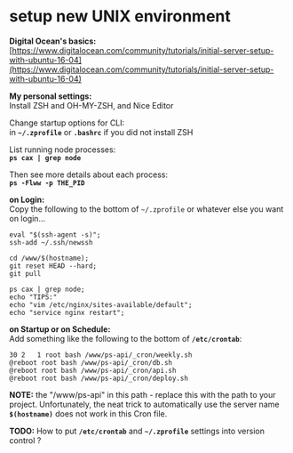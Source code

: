 # setup new UNIX environment

**Digital Ocean's basics:**  
[https://www.digitalocean.com/community/tutorials/initial-server-setup-with-ubuntu-16-04](https://www.digitalocean.com/community/tutorials/initial-server-setup-with-ubuntu-16-04)

**My personal settings:**  
Install ZSH and OH-MY-ZSH, and Nice Editor

Change startup options for CLI:  
in **`~/.zprofile`** or **`.bashrc`** if you did not install ZSH

List running node processes:  
**`ps cax | grep node`**

Then see more details about each process:  
**`ps -Flww -p THE_PID`**

**on Login:**  
Copy the following to the bottom of `~/.zprofile` or whatever else you want on login...

```text
eval "$(ssh-agent -s)";  
ssh-add ~/.ssh/newssh  

cd /www/$(hostname);  
git reset HEAD --hard;  
git pull  

ps cax | grep node;  
echo "TIPS:"  
echo "vim /etc/nginx/sites-available/default";  
echo "service nginx restart";
```

**on Startup or on Schedule:**  
Add something like the following to the bottom of **`/etc/crontab`**:

```text
30 2   1 root bash /www/ps-api/_cron/weekly.sh  
@reboot root bash /www/ps-api/_cron/db.sh  
@reboot root bash /www/ps-api/_cron/api.sh  
@reboot root bash /www/ps-api/_cron/deploy.sh
```

**NOTE:** the "/www/ps-api" in this path - replace this with the path to your project. Unfortunately, the neat trick to automatically use the server name **`$(hostname)`** does not work in this Cron file.

**TODO:** How to put **`/etc/crontab`** and **`~/.zprofile`** settings into version control ?

